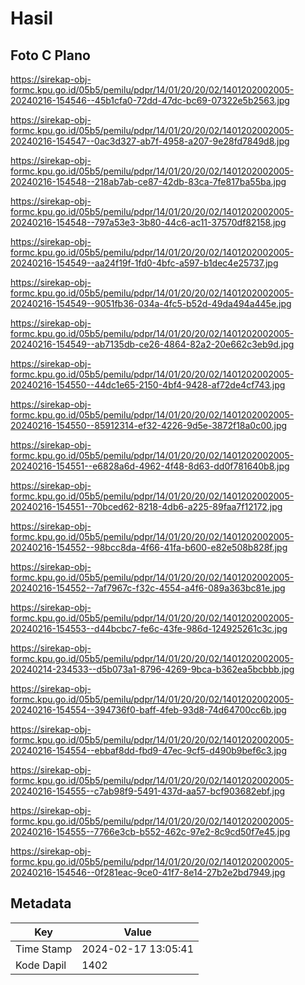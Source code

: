# Hasil

## Foto C Plano

https://sirekap-obj-formc.kpu.go.id/05b5/pemilu/pdpr/14/01/20/20/02/1401202002005-20240216-154546--45b1cfa0-72dd-47dc-bc69-07322e5b2563.jpg

https://sirekap-obj-formc.kpu.go.id/05b5/pemilu/pdpr/14/01/20/20/02/1401202002005-20240216-154547--0ac3d327-ab7f-4958-a207-9e28fd7849d8.jpg

https://sirekap-obj-formc.kpu.go.id/05b5/pemilu/pdpr/14/01/20/20/02/1401202002005-20240216-154548--218ab7ab-ce87-42db-83ca-7fe817ba55ba.jpg

https://sirekap-obj-formc.kpu.go.id/05b5/pemilu/pdpr/14/01/20/20/02/1401202002005-20240216-154548--797a53e3-3b80-44c6-ac11-37570df82158.jpg

https://sirekap-obj-formc.kpu.go.id/05b5/pemilu/pdpr/14/01/20/20/02/1401202002005-20240216-154549--aa24f19f-1fd0-4bfc-a597-b1dec4e25737.jpg

https://sirekap-obj-formc.kpu.go.id/05b5/pemilu/pdpr/14/01/20/20/02/1401202002005-20240216-154549--9051fb36-034a-4fc5-b52d-49da494a445e.jpg

https://sirekap-obj-formc.kpu.go.id/05b5/pemilu/pdpr/14/01/20/20/02/1401202002005-20240216-154549--ab7135db-ce26-4864-82a2-20e662c3eb9d.jpg

https://sirekap-obj-formc.kpu.go.id/05b5/pemilu/pdpr/14/01/20/20/02/1401202002005-20240216-154550--44dc1e65-2150-4bf4-9428-af72de4cf743.jpg

https://sirekap-obj-formc.kpu.go.id/05b5/pemilu/pdpr/14/01/20/20/02/1401202002005-20240216-154550--85912314-ef32-4226-9d5e-3872f18a0c00.jpg

https://sirekap-obj-formc.kpu.go.id/05b5/pemilu/pdpr/14/01/20/20/02/1401202002005-20240216-154551--e6828a6d-4962-4f48-8d63-dd0f781640b8.jpg

https://sirekap-obj-formc.kpu.go.id/05b5/pemilu/pdpr/14/01/20/20/02/1401202002005-20240216-154551--70bced62-8218-4db6-a225-89faa7f12172.jpg

https://sirekap-obj-formc.kpu.go.id/05b5/pemilu/pdpr/14/01/20/20/02/1401202002005-20240216-154552--98bcc8da-4f66-41fa-b600-e82e508b828f.jpg

https://sirekap-obj-formc.kpu.go.id/05b5/pemilu/pdpr/14/01/20/20/02/1401202002005-20240216-154552--7af7967c-f32c-4554-a4f6-089a363bc81e.jpg

https://sirekap-obj-formc.kpu.go.id/05b5/pemilu/pdpr/14/01/20/20/02/1401202002005-20240216-154553--d44bcbc7-fe6c-43fe-986d-124925261c3c.jpg

https://sirekap-obj-formc.kpu.go.id/05b5/pemilu/pdpr/14/01/20/20/02/1401202002005-20240214-234533--d5b073a1-8796-4269-9bca-b362ea5bcbbb.jpg

https://sirekap-obj-formc.kpu.go.id/05b5/pemilu/pdpr/14/01/20/20/02/1401202002005-20240216-154554--394736f0-baff-4feb-93d8-74d64700cc6b.jpg

https://sirekap-obj-formc.kpu.go.id/05b5/pemilu/pdpr/14/01/20/20/02/1401202002005-20240216-154554--ebbaf8dd-fbd9-47ec-9cf5-d490b9bef6c3.jpg

https://sirekap-obj-formc.kpu.go.id/05b5/pemilu/pdpr/14/01/20/20/02/1401202002005-20240216-154555--c7ab98f9-5491-437d-aa57-bcf903682ebf.jpg

https://sirekap-obj-formc.kpu.go.id/05b5/pemilu/pdpr/14/01/20/20/02/1401202002005-20240216-154555--7766e3cb-b552-462c-97e2-8c9cd50f7e45.jpg

https://sirekap-obj-formc.kpu.go.id/05b5/pemilu/pdpr/14/01/20/20/02/1401202002005-20240216-154546--0f281eac-9ce0-41f7-8e14-27b2e2bd7949.jpg


## Metadata

| Key        | Value               |
| ---------- | ------------------- |
| Time Stamp | 2024-02-17 13:05:41 |
| Kode Dapil | 1402                |



